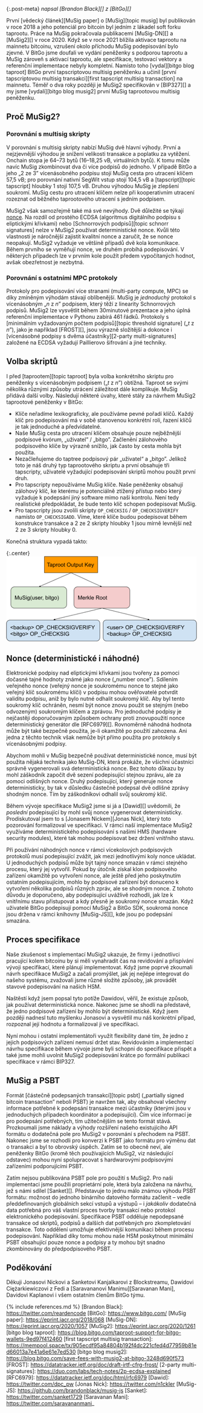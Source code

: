 {:.post-meta}
*napsal [Brandon Black][] z [BitGo][]*

První [vědecký článek][MuSig paper] o [MuSig][topic musig] byl publikován v roce 2018 a
jeho potenciál pro bitcoin byl jedním z lákadel soft forku taprootu. Práce na MuSig
pokračovala publikacemi [MuSig-DN][] a [MuSig2][] v roce 2020. Když se v roce 2021
blížila aktivace taprootu na mainnetu bitcoinu, vzrušení okolo příchodu MuSig podepisování
bylo zjevné. V BitGo jsme doufali ve vydání peněženky s podporou taprootu a MuSig zároveň
s aktivací taprootu, ale specifikace, testovací vektory a referenční implementace nebyly
kompletní. Namísto toho [vydal][bitgo blog taproot] BitGo první tapscriptovou multisig
peněženku a učinil [první tapscriptovou multisig transakci][first tapscript multisig transaction]
na mainnetu. Téměř o dva roky později je MuSig2 specifikován v [BIP327][] a my jsme
[vydali][bitgo blog musig2] první MuSig taprootovou multisig peněženku.

## Proč MuSig2?

### Porovnání s multisig skripty

V porovnání s multisig skripty nabízí MuSig dvě hlavní výhody. První a nejzjevnější
výhodou je snížení velikosti transakce a poplatku za vytěžení. Onchain stopa je
64–73 bytů (16–18,25 vB, virtuálních bytů). K tomu může navíc MuSig zkombinovat dva či více
podpisů do jednoho. V případě BitGo a jeho „2 ze 3” vícenásobného podpisu stojí MuSig
cesta pro utracení klíčem 57,5 vB; pro porovnání nativní SegWit vstup stojí
104,5 vB a [tapscript][topic tapscript] hloubky 1 stojí 107,5 vB. Druhou výhodou MuSig
je zlepšení soukromí. MuSig cestu pro utracení klíčem nelze při kooperativním utracení
rozeznat od běžného taprootového utracení s jedním podpisem.

MuSig2 však samozřejmě také má své nevýhody. Dvě důležité se týkají
[nonce](#nonce-deterministické-i-náhodné). Na rozdíl od prostého ECDSA (algoritmus digitálního
podpisu s eliptickými křivkami) nebo [Schnorrových podpisů][topic schnorr signatures] nelze v
MuSig2 používat deterministické nonce. Kvůli této vlastnosti je náročnější zajistit
kvalitní nonce a zaručit, že se nonce neopakují. MuSig2 vyžaduje ve většině případů
dvě kola komunikace. Během prvního se vyměňují nonce, ve druhém probíhá podepisování.
V některých případech lze v prvním kole použít předem vypočítaných hodnot, avšak obezřetnost
je nezbytná.

### Porovnání s ostatními MPC protokoly

Protokoly pro podepisování více stranami (multi-party compute, MPC) se díky zmíněným
výhodám stávají oblíbenější. MuSig je _jednoduchý_ protokol s vícenásobným „_n_ z _n_” podpisem,
který těží z linearity Schnorrových podpisů. MuSig2 lze vysvětlit během 30minutové
prezentace a jeho úplná referenční implementace v Pythonu zabírá 461 řádků. Protokoly
s [minimálním vyžadovaným počtem podpisů][topic threshold signature] („_t_ z _n_”), jako je
například [FROST][], jsou výrazně složitější a dokonce i [vícenásobné podpisy s dvěma
účastníky][2-party multi-signatures] založené na ECDSA vyžadují Paillierovo šifrování
a jiné techniky.

## Volba skriptů

I před [taprootem][topic taproot] byla volba konkrétního skriptu pro peněženky s
vícenásobným podpisem („_t_ z _n_”) obtížná. Taproot se svými několika různými
způsoby utrácení záležitost dále komplikuje. MuSig přidává další volby. Následují
některé úvahy, které stály za návrhem MuSig2 taprootové peněženky v BitGo:

- Klíče neřadíme lexikograficky, ale používáme pevné pořadí klíčů. Každý klíč pro
podepisování má v sobě stanovenou konkrétní roli, řazení klíčů je tak jednoduché
a předvídatelné.
- Naše MuSig cesta pro utracení klíčem obsahuje pouze nejběžnější podpisové kvórum,
„uživatel” / „bitgo”. Začlenění zálohového podpisového klíče by výrazně snížilo,
jak často by cesta mohla být použita.
- Nezačleňujeme do taptree podpisový pár „uživatel“ a „bitgo”. Jelikož toto je náš druhý
typ taprootového skriptu a první obsahuje tři tapscripty, uživatelé vyžadující podepisování
skriptů mohou použít první druh.
- Pro tapscripty nepoužíváme MuSig klíče. Naše peněženky obsahují zálohový klíč,
ke kterému je potenciálně ztížený přístup nebo který vyžaduje k podepsání jiný software mimo
naši kontrolu. Není tedy realistické předpokládat, že bude tento
klíč schopen podepisovat MuSig.
- Pro tapscripty jsou zvolili skripty `OP_CHECKSIG` / `OP_CHECKSIGVERIFY` namísto
`OP_CHECKSIGADD`. Víme, které klíče budou podepisovat během konstrukce transakce
a 2 ze 2 skripty hloubky 1 jsou mírně levnější než 2 ze 3 skripty hloubky 0.

Konečná struktura vypadá takto:

{:.center}
![BitGo's MuSig taproot structure](/img/posts/bitgo-musig/musig-taproot-tree.png)

## Nonce (deterministické i náhodné)

Elektronické podpisy nad eliptickými křivkami jsou tvořeny za pomoci dočasné
tajné hodnoty známé jako nonce („number once”). Sdílením veřejného nonce
(veřejný nonce je soukromému nonce to stejné jako veřejný klíč soukromému klíči)
v podpisu mohou ověřovatelé potvrdit validitu podpisu, aniž by bylo nutné
odhalit soukromý klíč. Aby byl tento soukromý klíč ochráněn, nesmí být nonce
znovu použit se stejným (nebo odvozeným) soukromým klíčem a zprávou. Pro
jednoduché podpisy je nejčastěji doporučovaným způsobem ochrany proti
znovupoužití nonce deterministický generátor dle [RFC6979][]. Rovnoměrně
náhodná hodnota může být také bezpečně použita, je-li okamžitě po použití
zahozena. Ani jedna z těchto technik však nemůže být přímo použita pro
protokoly s vícenásobnými podpisy.

Abychom mohli v MuSig bezpečně používat deterministické nonce, musí být použita
nějaká technika jako MuSig-DN, která prokáže, že všichni účastníci správně
vygenerovali svá deterministická nonce. Bez tohoto důkazu by mohl záškodník
započít dvě sezení podepisující stejnou zprávu, ale za pomoci odlišných
nonce. Druhý podepisující, který generuje nonce deterministicky, by tak v důsledku
částečně podepsal dvě odlišné zprávy shodným nonce. Tím by záškodníkovi odhalil svůj
soukromý klíč.

Během vývoje specifikace MuSig2 jsme si já a [Dawid][] uvědomili, že _poslední_
podepisující by mohl svůj nonce vygenerovat deterministicky. Prodiskutoval jsem
to s [Jonasem Nickem][Jonas Nick], který toto pozorování formalizoval ve
specifikaci. V rámci naší implementace MuSig2 využíváme deterministického
podepisování s našimi HMS (hardware security modules), které tak mohou podepisovat
bez držení vnitřního stavu.

Při používání náhodných nonce v rámci vícekolových podpisových protokolů musí
podepisující zvážit, jak mezi jednotlivými koly nonce ukládat. U jednoduchých
podpisů může být tajný nonce smazán v rámci stejného procesu, který jej vytvořil.
Pokud by útočník získal klon podpisového zařízení okamžitě po vytvoření nonce,
ale ještě před jeho poskytnutím ostatním podepisujícím, mohlo by podpisové
zařízení být donuceno k vytvoření několika podpisů různých zpráv, ale se shodným
nonce. Z tohoto důvodu je doporučeno, aby podepisující uvážlivě rozhodli,
jak lze k vnitřnímu stavu přistupovat a kdy přesně je soukromý nonce smazán.
Když uživatelé BitGo podepisují pomocí MuSig2 a BitGo SDK, soukromá nonce
jsou držena v rámci knihovny [MuSig-JS][], kde jsou po podepsání smazána.

## Proces specifikace

Naše zkušenost s implementací MuSig2 ukazuje, že firmy i jednotlivci pracující
kolem bitcoinu by si měli vynahradit čas na revidování a přispívání vývoji
specifikací, které plánují implementovat. Když jsme poprvé zkoumali návrh
specifikace MuSig2 a začali promýšlet, jak jej nejlépe integrovat do našeho
systému, zvažovali jsme různé složité způsoby, jak provádět stavové podepisování
na našich HSM.

Naštěstí když jsem popsal tyto potíže Dawidovi, věřil, že existuje způsob, jak
používat deterministická nonce. Nakonec jsme se shodli na představě, že jedno
podpisové zařízení by mohlo být deterministické. Když jsem později nadnesl
tuto myšlenku Jonasovi a vysvětlil mu náš konkrétní případ, rozpoznal její hodnotu
a formalizoval ji ve specifikaci.

Nyní mohou i ostatní implementátoři využít flexibility dané tím, že jedno z
jejich podpisových zařízení nemusí držet stav. Revidováním a implementací
návrhu specifikace během vývoje jsme byli schopni do specifikace přispět a
také jsme mohli uvolnit MuSig2 podepisování krátce po formální publikaci
specifikace v rámci BIP327.

## MuSig a PSBT

Formát [částečně podepsaných transakcí][topic psbt] („partially signed bitcoin transaction”
neboli PSBT) je navržen tak, aby obsahoval všechny informace potřebné k podepsání
transakce mezi účastníky (kterými jsou v jednoduchých případech koordinátor a
podepisující). Čím více informací je pro podepsání potřebných, tím užitečnějším
se tento formát stává. Prozkoumali jsme náklady a výhody rozšíření našeho existujícího
API formátu o dodatečná pole pro MuSig2 v porovnání s přechodem na PSBT. Nakonec
jsme se rozhodli pro konverzi k PSBT jako formátu pro výměnu dat o transakci a byl
to obrovský úspěch. Zatím se to obecně neví, ale peněženky BitGo (kromě těch používajících
MuSig2, viz následující odstavec) mohou nyní spolupracovat s hardwarovými podpisovými
zařízeními podporujícími PSBT.

Zatím nejsou publikována PSBT pole pro použití s MuSig2. Pro naši implementaci
jsme použili proprietární pole, která byla založena na návrhu, jež s námi sdílel
[Sanket][]. Představuje to jednu málo známou výhodu PSBT formátu: možnost do
jednoho binárního datového formátu začlenit – vedle předdefinovaných globálních
sekcí vstupů a výstupů – i _jakákoliv_ dodatečná data potřebná pro váš
vlastní proces tvorby transakcí nebo protokol elektronického podepisování.
Specifikace PSBT odděluje nepodepsané transakce od skriptů, podpisů a dalších
dat potřebných pro zkompletování transakce. Toto oddělení umožňuje efektivnější
komunikaci během procesu podepisování. Například díky tomu mohou naše HSM
poskytnout minimální PSBT obsahující pouze nonce a podpisy a ty mohou být
snadno zkombinovány do předpodpisového PSBT.

## Poděkování

Děkuji Jonasovi Nickovi a Sanketovi Kanjalkarovi z Blockstreamu, Dawidovi
Ciężarkiewiczovi z Fedi a [Saravananovi Manimu][Saravanan Mani], Davidovi Kaplanovi
i všem ostatním členům BitGo týmu.

{% include references.md %}
[Brandon Black]: https://twitter.com/reardencode
[BitGo]: https://www.bitgo.com/
[MuSig paper]: https://eprint.iacr.org/2018/068
[MuSig-DN]: https://eprint.iacr.org/2020/1057
[MuSig2]: https://eprint.iacr.org/2020/1261
[bitgo blog taproot]: https://blog.bitgo.com/taproot-support-for-bitgo-wallets-9ed97f412460
[first tapscript multisig transaction]: https://mempool.space/tx/905ecdf95a84804b192f4dc221cfed4d77959b81ed66013a7e41a6e61e7ed530
[bitgo blog musig2]: https://blog.bitgo.com/save-fees-with-musig2-at-bitgo-3248d690f573
[FROST]: https://datatracker.ietf.org/doc/draft-irtf-cfrg-frost/
[2-party multi-signatures]: https://duo.com/labs/tech-notes/2p-ecdsa-explained
[RFC6979]: https://datatracker.ietf.org/doc/html/rfc6979
[Dawid]: https://twitter.com/dpc_pw
[Jonas Nick]: https://twitter.com/n1ckler
[MuSig-JS]: https://github.com/brandonblack/musig-js
[Sanket]: https://twitter.com/sanket1729
[Saravanan Mani]: https://twitter.com/saravananmani_
